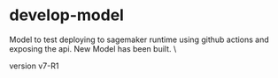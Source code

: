 # develop-model

Model to test deploying to sagemaker runtime using github actions and exposing the api.
New Model has been built.
\

version v7-R1
